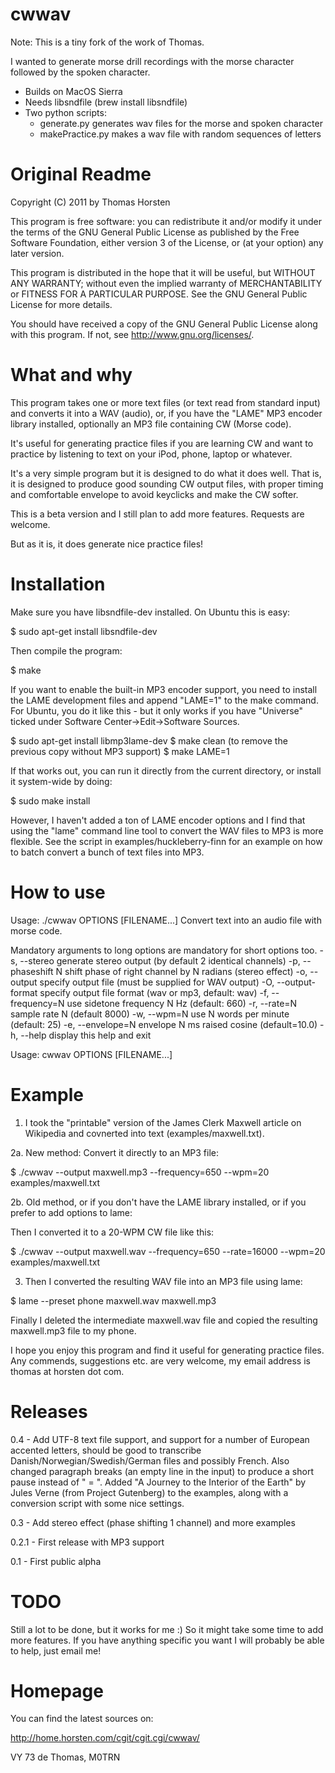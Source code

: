 cwwav
=====

Note: This is a tiny fork of the work of Thomas.

I wanted to generate morse drill recordings with the morse character followed
by the spoken character. 

* Builds on MacOS Sierra
* Needs libsndfile (brew install libsndfile)
* Two python scripts:
	* generate.py generates wav files for the morse and spoken character
	* makePractice.py makes a wav file with random sequences of letters
	
Original Readme
===============

Copyright (C) 2011 by Thomas Horsten

This program is free software: you can redistribute it and/or modify
it under the terms of the GNU General Public License as published by
the Free Software Foundation, either version 3 of the License, or
(at your option) any later version.

This program is distributed in the hope that it will be useful,
but WITHOUT ANY WARRANTY; without even the implied warranty of
MERCHANTABILITY or FITNESS FOR A PARTICULAR PURPOSE.  See the
GNU General Public License for more details.

You should have received a copy of the GNU General Public License
along with this program.  If not, see <http://www.gnu.org/licenses/>.


What and why
============

This program takes one or more text files (or text read from standard
input) and converts it into a WAV (audio), or, if you have the "LAME"
MP3 encoder library installed, optionally an MP3 file containing CW
(Morse code).

It's useful for generating practice files if you are learning CW and
want to practice by listening to text on your iPod, phone, laptop or
whatever.

It's a very simple program but it is designed to do what it does
well. That is, it is designed to produce good sounding CW output
files, with proper timing and comfortable envelope to avoid keyclicks
and make the CW softer.

This is a beta version and I still plan to add more features. Requests
are welcome.

But as it is, it does generate nice practice files!


Installation
============

Make sure you have libsndfile-dev installed. On Ubuntu this is easy:

  $ sudo apt-get install libsndfile-dev

Then compile the program:

  $ make

If you want to enable the built-in MP3 encoder support, you need to
install the LAME development files and append "LAME=1" to the make
command. For Ubuntu, you do it like this - but it only works if you
have "Universe" ticked under Software Center->Edit->Software Sources.

  $ sudo apt-get install libmp3lame-dev
  $ make clean   (to remove the previous copy without MP3 support)
  $ make LAME=1

If that works out, you can run it directly from the current directory, or
install it system-wide by doing:

  $ sudo make install

However, I haven't added a ton of LAME encoder options and I find that
using the "lame" command line tool to convert the WAV files to MP3 is
more flexible. See the script in examples/huckleberry-finn for an
example on how to batch convert a bunch of text files into MP3.


How to use
==========

Usage: ./cwwav OPTIONS [FILENAME...]
Convert text into an audio file with morse code.

Mandatory arguments to long options are mandatory for short options too.
  -s, --stereo        generate stereo output (by default 2 identical channels)
  -p, --phaseshift N  shift phase of right channel by N radians (stereo effect)
  -o, --output        specify output file (must be supplied for WAV output)
  -O, --output-format specify output file format (wav or mp3, default: wav)
  -f, --frequency=N   use sidetone frequency N Hz (default: 660)
  -r, --rate=N        sample rate N (default 8000)
  -w, --wpm=N         use N words per minute (default: 25)
  -e, --envelope=N    envelope N ms raised cosine (default=10.0)
  -h, --help          display this help and exit

Usage: cwwav OPTIONS [FILENAME...]


Example
=======

1. I took the "printable" version of the James Clerk Maxwell article
on Wikipedia and covnerted into text (examples/maxwell.txt).

2a. New method: Convert it directly to an MP3 file:

 $ ./cwwav --output maxwell.mp3 --frequency=650 --wpm=20 examples/maxwell.txt

2b. Old method, or if you don't have the LAME library installed, or if
you prefer to add options to lame:

Then I converted it to a 20-WPM CW file like this:

 $ ./cwwav --output maxwell.wav --frequency=650 --rate=16000 --wpm=20 examples/maxwell.txt

3. Then I converted the resulting WAV file into an MP3 file using
lame:

 $ lame --preset phone maxwell.wav maxwell.mp3

Finally I deleted the intermediate maxwell.wav file and copied the
resulting maxwell.mp3 file to my phone.

I hope you enjoy this program and find it useful for generating
practice files. Any commends, suggestions etc. are very welcome, my
email address is thomas at horsten dot com.


Releases
========

0.4 - Add UTF-8 text file support, and support for a number of
European accented letters, should be good to transcribe
Danish/Norwegian/Swedish/German files and possibly French. Also
changed paragraph breaks (an empty line in the input) to produce a
short pause instead of " = ". Added "A Journey to the Interior of the
Earth" by Jules Verne (from Project Gutenberg) to the examples, along
with a conversion script with some nice settings.

0.3 - Add stereo effect (phase shifting 1 channel) and more examples

0.2.1 - First release with MP3 support

0.1 - First public alpha


TODO
====

Still a lot to be done, but it works for me :) So it might take some
time to add more features. If you have anything specific you want I
will probably be able to help, just email me!


Homepage
========

You can find the latest sources on:

  http://home.horsten.com/cgit/cgit.cgi/cwwav/

VY 73 de Thomas, M0TRN
